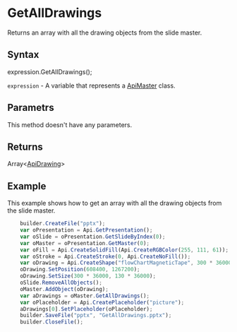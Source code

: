 # GetAllDrawings

Returns an array with all the drawing objects from the slide master.

## Syntax

expression.GetAllDrawings();

`expression` - A variable that represents a [ApiMaster](../ApiMaster.md) class.

## Parametrs

This method doesn't have any parameters.

## Returns

Array<[ApiDrawing](../../ApiDrawing/ApiDrawing.md)>

## Example

This example shows how to get an array with all the drawing objects from the slide master.

```javascript
	builder.CreateFile("pptx");
	var oPresentation = Api.GetPresentation();
	var oSlide = oPresentation.GetSlideByIndex(0);
	var oMaster = oPresentation.GetMaster(0);
	var oFill = Api.CreateSolidFill(Api.CreateRGBColor(255, 111, 61));
	var oStroke = Api.CreateStroke(0, Api.CreateNoFill());
	var oDrawing = Api.CreateShape("flowChartMagneticTape", 300 * 36000, 130 * 36000, oFill, oStroke);
	oDrawing.SetPosition(608400, 1267200);
	oDrawing.SetSize(300 * 36000, 130 * 36000);
	oSlide.RemoveAllObjects();
	oMaster.AddObject(oDrawing);
	var aDrawings = oMaster.GetAllDrawings();
	var oPlaceholder = Api.CreatePlaceholder("picture");
	aDrawings[0].SetPlaceholder(oPlaceholder);
	builder.SaveFile("pptx", "GetAllDrawings.pptx");
	builder.CloseFile();
```